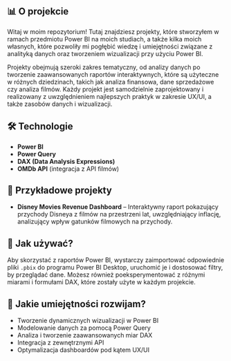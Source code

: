 ## 📊 O projekcie

Witaj w moim repozytorium! Tutaj znajdziesz projekty, które stworzyłem w ramach przedmiotu Power BI na moich studiach, a także kilka moich własnych, które pozwoliły mi pogłębić wiedzę i umiejętności związane z analityką danych oraz tworzeniem wizualizacji przy użyciu Power BI.

Projekty obejmują szeroki zakres tematyczny, od analizy danych po tworzenie zaawansowanych raportów interaktywnych, które są użyteczne w różnych dziedzinach, takich jak analiza finansowa, dane sprzedażowe czy analiza filmów. Każdy projekt jest samodzielnie zaprojektowany i realizowany z uwzględnieniem najlepszych praktyk w zakresie UX/UI, a także zasobów danych i wizualizacji.

## 🛠️ Technologie

- **Power BI**
- **Power Query**
- **DAX (Data Analysis Expressions)**
- **OMDb API** (integracja z API filmów)

## 📝 Przykładowe projekty

- **Disney Movies Revenue Dashboard** – Interaktywny raport pokazujący przychody Disneya z filmów na przestrzeni lat, uwzględniający inflację, analizujący wpływ gatunków filmowych na przychody.
  
## 📑 Jak używać?

Aby skorzystać z raportów Power BI, wystarczy zaimportować odpowiednie pliki `.pbix` do programu Power BI Desktop, uruchomić je i dostosować filtry, by przeglądać dane. Możesz również poeksperymentować z różnymi miarami i formułami DAX, które zostały użyte w każdym projekcie.

## 🔑 Jakie umiejętności rozwijam?

- Tworzenie dynamicznych wizualizacji w Power BI
- Modelowanie danych za pomocą Power Query
- Analiza i tworzenie zaawansowanych miar DAX
- Integracja z zewnętrznymi API
- Optymalizacja dashboardów pod kątem UX/UI

